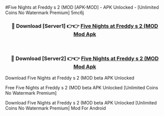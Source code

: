 #Five Nights at Freddy s 2 (MOD [APK-MOD] - APK Unlocked - [Unlimited Coins No Watermark Premium] 5mc6j



<div align="center">

<h3>🔴 Download [Server1] 👉👉 <a href="https://momento.my/?title=Five_Nights_at_Freddy_s_2_(MOD">Five Nights at Freddy s 2 (MOD Mod Apk</a></h3><br>

<h3>🔴 Download [Server2] 👉👉 <a href="https://momento.my/?title=Five_Nights_at_Freddy_s_2_(MOD">Five Nights at Freddy s 2 (MOD Mod Apk</a></h3>
</div>



Download Five Nights at Freddy s 2 (MOD beta APK Unlocked

Free Five Nights at Freddy s 2 (MOD beta APK Unlocked [Unlimited Coins No Watermark Premium]

Download Five Nights at Freddy s 2 (MOD beta APK Unlocked [Unlimited Coins No Watermark Premium] Mod For Android
